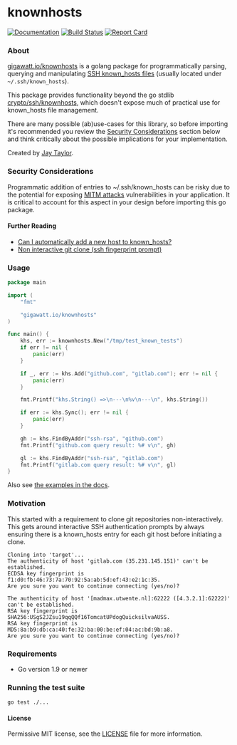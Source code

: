 # knownhosts

[![Documentation](https://godoc.org/github.com/gigawattio/knownhosts?status.svg)](https://godoc.org/github.com/gigawattio/knownhosts)
[![Build Status](https://travis-ci.org/gigawattio/knownhosts.svg?branch=master)](https://travis-ci.org/gigawattio/knownhosts)
[![Report Card](https://goreportcard.com/badge/github.com/gigawattio/knownhosts)](https://goreportcard.com/report/github.com/gigawattio/knownhosts)

### About

[gigawatt.io/knownhosts](https://gigawatt.io/knownhosts) is a golang package for programmatically parsing, querying and manipulating [SSH known_hosts files](http://man.openbsd.org/sshd.8) (usually located under `~/.ssh/known_hosts`).

This package provides functionality beyond the go stdlib [crypto/ssh/knownhosts](https://github.com/golang/crypto/tree/master/ssh/knownhosts), which doesn't expose much of practical use for known_hosts file management.

There are many possible (ab)use-cases for this library, so before importing it's recommended you review the [Security Considerations](#security-considerations) section below and think critically about the possible implications for your implementation.

Created by [Jay Taylor](https://jaytaylor.com/).

### Security Considerations

Programmatic addition of entries to ~/.ssh/known_hosts can be risky due to the potential for exposing [MITM attacks](https://en.wikipedia.org/wiki/Man-in-the-middle_attack) vulnerabilities in your application.  It is critical to account for this aspect in your design before importing this go package.

#### Further Reading

* [Can I automatically add a new host to known_hosts?](https://serverfault.com/questions/132970/can-i-automatically-add-a-new-host-to-known-hosts)
* [Non interactive git clone (ssh fingerprint prompt)](https://serverfault.com/a/701637)

### Usage

```go
package main

import (
    "fmt"

    "gigawatt.io/knownhosts"
)

func main() {
    khs, err := knownhosts.New("/tmp/test_known_tests")
    if err != nil {
        panic(err)
    }

    if _, err := khs.Add("github.com", "gitlab.com"); err != nil {
        panic(err)
    }

    fmt.Printf("khs.String() =>\n---\n%v\n---\n", khs.String())

    if err := khs.Sync(); err != nil {
        panic(err)
    }

    gh := khs.FindByAddr("ssh-rsa", "github.com")
    fmt.Printf("github.com query result: %# v\n", gh)

    gl := khs.FindByAddr("ssh-rsa", "gitlab.com")
    fmt.Printf("gitlab.com query result: %# v\n", gl)
}
```

Also see [the examples in the docs](https://godoc.org/github.com/gigawattio/knownhosts#pkg-examples).

### Motivation

This started with a requirement to clone git repositories non-interactively.  This gets around interactive SSH authentication prompts by always ensuring there is a known_hosts entry for each git host before initiating a clone.

```shell
Cloning into 'target'...
The authenticity of host 'gitlab.com (35.231.145.151)' can't be established.
ECDSA key fingerprint is f1:d0:fb:46:73:7a:70:92:5a:ab:5d:ef:43:e2:1c:35.
Are you sure you want to continue connecting (yes/no)?
```

```shell
The authenticity of host '[madmax.utwente.nl]:62222 ([4.3.2.1]:62222)' can't be established.
RSA key fingerprint is SHA256:USgS2JZsu19qqQQf16TomcatUPdogQuicksilvaAUSS.
RSA key fingerprint is MD5:8a:b9:db:ca:40:fe:32:ba:00:be:ef:04:ac:bd:9b:a8.
Are you sure you want to continue connecting (yes/no)?
```

### Requirements

* Go version 1.9 or newer

### Running the test suite

    go test ./...

#### License

Permissive MIT license, see the [LICENSE](LICENSE) file for more information.
